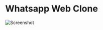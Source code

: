 # Whatsapp Web Clone

![Screenshot ](https://user-images.githubusercontent.com/68656122/131282398-a5c67f00-55e4-4689-bcfa-7a55330d5f6c.png)


  
